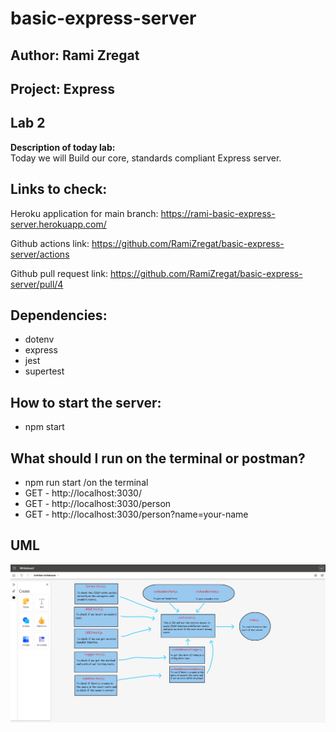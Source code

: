 # basic-express-server

## Author: Rami Zregat

## Project: Express

## Lab 2

**Description of today lab:**  
 Today we will Build our core, standards compliant Express server.


## Links to check:  
Heroku application for main branch: https://rami-basic-express-server.herokuapp.com/

Github actions link: https://github.com/RamiZregat/basic-express-server/actions

Github pull request link: https://github.com/RamiZregat/basic-express-server/pull/4

## Dependencies:
- dotenv
- express
- jest
- supertest


## How to start the server:  
- npm start

## What should I run on the terminal or postman?
- npm run start /on the terminal
- GET - http://localhost:3030/
- GET - http://localhost:3030/person
- GET - http://localhost:3030/person?name=your-name

## UML

![](./UML-image/UML2.png)
